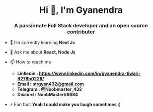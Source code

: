 <h1 align="center">Hi 👋, I'm Gyanendra</h1>
<h3 align="center">A passionate Full Stack developer and an open source contributer</h3>

- 🌱 I’m currently learning **Next Js**

- 💬 Ask me about **React, Node Js**

- 📫 How to reach me 
    - **Linkedin : https://www.linkedin.com/in/gyanendra-tiwari-9278b0228/**
    - **Email : mrgyan432@gmail.com**
    - **Telegram : @Noobmaster_432**
    - **Discord : NoobMaster#6684**

- ⚡ Fun fact **Yeah I could make you laugh sometimes :)**

<!-- 
<img width="100%" src="https://activity-graph.herokuapp.com/graph?username=noobmaster432&bg_color=000000&color=1fdbd8&line=ff5c5c&point=1adbce&area=true&hide_border=false" /> -->



      

